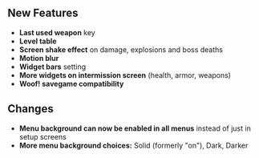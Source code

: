 ## New Features

- **Last used weapon** key
- **Level table**
- **Screen shake effect** on damage, explosions and boss deaths
- **Motion blur**
- **Widget bars** setting
- **More widgets on intermission screen** (health, armor, weapons)
- **Woof! savegame compatibility**

## Changes

- **Menu background can now be enabled in all menus** instead of just in setup screens
- **More menu background choices:** Solid (formerly "on"), Dark, Darker
